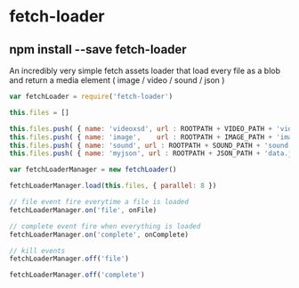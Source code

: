 # fetch-loader 

npm install --save fetch-loader
----------

An incredibly very simple fetch assets loader that load every file as a blob
and return a media element ( image / video / sound / json )


```js
var fetchLoader = require('fetch-loader')

this.files = []

this.files.push( { name: 'videoxsd', url : ROOTPATH + VIDEO_PATH + 'videoxsd.mp4' } )
this.files.push( { name: 'image',    url : ROOTPATH + IMAGE_PATH + 'image.jpg' } )
this.files.push( { name: 'sound', url : ROOTPATH + SOUND_PATH + 'sound.mp3' } )
this.files.push( { name: 'myjson', url : ROOTPATH + JSON_PATH + 'data.json' } )

var fetchLoaderManager = new fetchLoader()

fetchLoaderManager.load(this.files, { parallel: 8 })

// file event fire everytime a file is loaded
fetchLoaderManager.on('file', onFile)

// complete event fire when everything is loaded
fetchLoaderManager.on('complete', onComplete)

// kill events
fetchLoaderManager.off('file')

fetchLoaderManager.off('complete')

```
